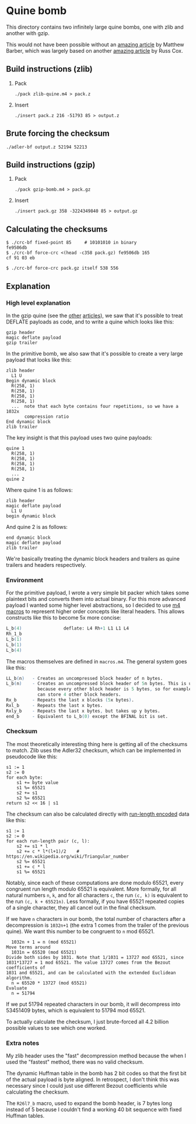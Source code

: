 # Quine bomb

This directory contains two infinitely large quine bombs, one with zlib and
another with gzip.

This would not have been possible without an [amazing
article](https://honno.dev/gzip-quine/) by Matthew Barber, which was largely
based on another [amazing article](https://research.swtch.com/zip) by Russ Cox.

## Build instructions (zlib)

1. Pack

   ```shell
   ./pack zlib-quine.m4 > pack.z
   ```
1. Insert

   ```shell
   ./insert pack.z 216 -51793 85 > output.z
   ```

## Brute forcing the checksum

```shell
./adler-bf output.z 52194 52213
```

## Build instructions (gzip)

1. Pack

   ```shell
   ./pack gzip-bomb.m4 > pack.gz
   ```
1. Insert

   ```shell
   ./insert pack.gz 358 -3224349840 85 > output.gz
   ```

## Calculating the checksums

```
$ ./crc-bf fixed-point 85     # 10101010 in binary
fe9506db
$ ./crc-bf force-crc <(head -c358 pack.gz) fe9506db 165
cf 91 03 eb
```

```
$ ./crc-bf force-crc pack.gz itself 538 556
```

## Explanation

### High level explanation

In the gzip quine (see the [other](https://honno.dev/gzip-quine/)
[articles](https://research.swtch.com/zip)), we saw that it's possible to treat
DEFLATE payloads as code, and to write a quine which looks like this:

```
gzip header
magic deflate payload
gzip trailer
```

In the primitive bomb, we also saw that it's possible to create a very large
payload that looks like this:

```
zlib header
  L1 U
Begin dynamic block
  R(258, 1)
  R(258, 1)
  R(258, 1)
  R(258, 1)
  ...  note that each byte contains four repetitions, so we have a 1032x
       compression ratio
End dynamic block
zlib trailer
```

The key insight is that this payload uses two quine payloads:

```
quine 1
  R(258, 1)
  R(258, 1)
  R(258, 1)
  R(258, 1)
  ...
quine 2
```

Where quine 1 is as follows:

```
zlib header
magic deflate payload
  L1 U
begin dynamic block
```

And quine 2 is as follows:

```
end dynamic block
magic deflate payload
zlib trailer
```

We're basically treating the dynamic block headers and trailers as quine
trailers and headers respectively.

### Environment

For the primitive payload, I wrote a very simple bit packer which takes some
plaintext bits and converts them into actual binary. For this more advanced
payload I wanted some higher level abstractions, so I decided to use [m4
macros](https://en.wikipedia.org/wiki/M4_(computer_language)) to represent
higher order concepts like literal headers. This allows constructs like this to
become 5x more concise:

```m4
L_b(4)                deflate: L4 Rh+1 L1 L1 L4
Rh_1_b
L_b(1)
L_b(1)
L_b(4)
```

The macros themselves are defined in `macros.m4`. The general system goes like
this:

```m4
LL_b(n)   - Creates an uncompressed block header of n bytes.
L_b(n)    - Creates an uncompressed block header of 5n bytes. This is useful
            because every other block header is 5 bytes, so for example L_b(4)
            can store 4 other block headers.
Rx_b      - Repeats the last x blocks (5x bytes).
Rxl_b     - Repeats the last x bytes.
Rxly_b    - Repeats the last x bytes, but takes up y bytes.
end_b     - Equivalent to L_b(0) except the BFINAL bit is set.
```

### Checksum

The most theoretically interesting thing here is getting all of the checksums to
match. Zlib uses the Adler32 checksum, which can be implemented in pseudocode
like this:

```
s1 := 1
s2 := 0
for each byte:
    s1 += byte value
    s1 %= 65521
    s2 += s1
    s2 %= 65521
return s2 << 16 | s1
```

The checksum can also be calculated directly with [run-length
encoded](https://en.wikipedia.org/wiki/Run-length_encoding) data like
this:

```
s1 := 1
s2 := 0
for each run-length pair (c, l):
    s2 += s1 * l
    s2 += c * l*(l+1)/2    # https://en.wikipedia.org/wiki/Triangular_number
    s2 %= 65521
    s1 += c * l
    s1 %= 65521
```

Notably, since each of these computations are done modulo 65521, every congruent
run length modulo 65521 is equivalent. More formally, for all natural numbers
`n`, `k`, and for all characters `c`, the run `(c, k)` is equivalent to the run
`(c, k + 65521n)`. Less formally, if you have 65521 repeated copies of a single
character, they all cancel out in the final checksum.

If we have `n` characters in our bomb, the total number of characters after a
decompression is `1032n+1` (the extra 1 comes from the trailer of the previous
quine). We want this number to be congruent to `n` mod 65521.

```
  1032n + 1 = n (mod 65521)
Move terms around
  1031n = 65520 (mod 65521)
Divide both sides by 1031. Note that 1/1031 = 13727 mod 65521, since
1031*13727 = 1 mod 65521. The value 13727 comes from the Bezout coefficients of
1031 and 65521, and can be calculated with the extended Euclidean algorithm.
  n = 65520 * 13727 (mod 65521)
Evaluate
  n = 51794
```

If we put 51794 repeated characters in our bomb, it will decompress into
53451409 bytes, which is equivalent to 51794 mod 65521.

To actually calculate the checksum, I just brute-forced all 4.2 billion possible
values to see which one worked.

### Extra notes

My zlib header uses the "fast" decompression method because the when I used the
"fastest" method, there was no valid checksum.

The dynamic Huffman table in the bomb has 2 bit codes so that the first bit of
the actual payload is byte aligned. In retrospect, I don't think this was
necessary since I could just use different Bezout coefficients while calculating
the checksum.

The `R26l7_b` macro, used to expand the bomb header, is 7 bytes long instead of
5 because I couldn't find a working 40 bit sequence with fixed Huffman tables.
